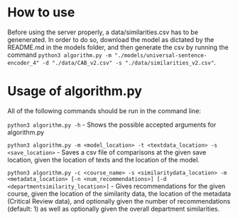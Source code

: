 # How to use

Before using the server properly, a data/similarities.csv has to be genenerated. In order to do so, download the model as dictated by the README.md in the models folder, and then generate the csv by running the command `python3 algorithm.py -m "./models/universal-sentence-encoder_4" -d "./data/CAB_v2.csv" -s "./data/similarities_v2.csv"`.

# Usage of algorithm.py

All of the following commands should be run in the command line:

`python3 algorithm.py -h` - Shows the possible accepted arguments for algorithm.py

`python3 algorithm.py -m <model_location> -t <textdata_location> -s <save_location>` - Saves a csv file of comparisons at the given save location, given the location of texts and the location of the model.

`python3 algorithm.py -c <course_name> -s <similaritydata_location> -m <metadata_location> [-n <num_recommendations>] [-d <departmentsimilarity_location>]` - Gives recommendations for the given course, given the location of the similarity data, the location of the metadata (Critical Review data), and optionally given the number of recommendations (default: 1) as well as optionally given the overall department similarities.

